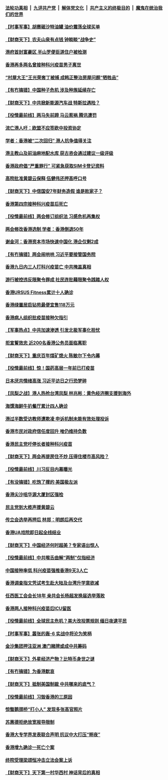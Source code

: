####  [法轮功真相](../../../../basic/blob/master/README.md?t=03150031) &nbsp;|&nbsp; [九评共产党](../../../../9ping.md/blob/master/README.md?t=03150031) &nbsp;|&nbsp; [解体党文化](../../../../jtdwh.md/blob/master/README.md?t=03150031)  &nbsp;|&nbsp; [共产主义的终极目的](../../../../gczydzjmd.md/blob/master/README.md?t=03150031) &nbsp;|&nbsp; [魔鬼在统治我们的世界](../../../../mgztzwmdsj.md/blob/master/README.md?t=03150031) 

#### [【时事军事】胡赛砸沙特油罐 油价震荡全球买单](../pages/nsc415/n12807796.md?t=03150031) 

#### [【财商天下】农夫山泉有点钱 钟睒睒“战争史”](../pages/nsc415/n12809318.md?t=03150031) 

#### [港府首封富豪区 半山罗便臣道住户被检测](../pages/nsc415/n12809695.md?t=03150031) 

#### [香港再多两名曾接种科兴疫苗男子离世](../pages/nsc415/n12809678.md?t=03150031) 

#### [“村屋大王”王光荣套丁被捕 成韩正整治房屋问题“牺牲品”](../pages/nsc415/n12809662.md?t=03150031) 

#### [【有冇搞错】中国种子危机 涉及种族延续存亡](../pages/nsc415/n12808162.md?t=03150031) 

#### [【财商天下】中共掀新能源汽车战 特斯拉遇险？](../pages/nsc415/n12807589.md?t=03150031) 

#### [【役情最前线】两马失前蹄 马云惹祸 腾讯遭罚](../pages/nsc415/n12807913.md?t=03150031) 

#### [流亡港人吁：欧盟不应签欧中投资协定](../pages/nsc415/n12807214.md?t=03150031) 

#### [学者：香港被“二次回归” 港人抗争值得关注](../pages/nsc415/n12807218.md?t=03150031) 

#### [港主教山及前油麻地配水库 获古咨会通过建议一级评级](../pages/nsc415/n12805745.md?t=03150031) 

#### [香港政府倡“严重罪行” 可紧急获取SIM卡登记资料](../pages/nsc415/n12805731.md?t=03150031) 

#### [高院批准黄碧云保释 伍健伟还押高呼口号](../pages/nsc415/n12805704.md?t=03150031) 

#### [【财商天下】中信国安7年财务造假 谁是败家子？](../pages/nsc415/n12805079.md?t=03150031) 

#### [香港第四宗接种科兴疫苗后死亡](../pages/nsc415/n12805673.md?t=03150031) 

#### [【役情最前线】两会修订组织法 习感危机再集权](../pages/nsc415/n12805243.md?t=03150031) 

#### [两会修改香港选制 学者：香港倒退50年](../pages/nsc415/n12805378.md?t=03150031) 

#### [谢金河：香港资本市场快速中国化 港企仅剩2成](../pages/nsc415/n12804667.md?t=03150031) 

#### [【有冇搞错】两会闹哄哄 习近平要接管国务院](../pages/nsc415/n12803277.md?t=03150031) 

#### [香港九日内三人打科兴疫苗亡 中共掩盖真相](../pages/nsc415/n12803159.md?t=03150031) 

#### [游行被控违反限聚令罪成 社民连批藉限聚令践踏人权](../pages/nsc415/n12803255.md?t=03150031) 

#### [香港URSUS Fitness累计十人确诊](../pages/nsc415/n12803248.md?t=03150031) 

#### [香港绿置居启钻苑最便宜售118万元](../pages/nsc415/n12803237.md?t=03150031) 

#### [香港病人组织批疫苗接种欠指引](../pages/nsc415/n12803199.md?t=03150031) 

#### [【军事热点】中共加速渗透 引发北极军事化担忧](../pages/nsc415/n12797828.md?t=03150031) 

#### [拒宣誓效忠 近200名香港公务员面临离职](../pages/nsc415/n12803110.md?t=03150031) 

#### [【财商天下】重庆百年煤矿熄火 陈敏尔下令内幕](../pages/nsc415/n12802480.md?t=03150031) 

#### [【役情最前线】惊！国药高层一年前已打疫苗](../pages/nsc415/n12802616.md?t=03150031) 

#### [日本厌共情绪高涨 习近平访日之行恐梦碎](../pages/nsc415/n12802889.md?t=03150031) 

#### [【凤梨之战】港人热抢台湾凤梨 林兆彬：黄色经济圈支援到海外](../pages/nsc415/n12800731.md?t=03150031) 

#### [海馔海鲜牛扒餐厅累计四人确诊](../pages/nsc415/n12800711.md?t=03150031) 

#### [港过半数受访教师遭欺凌 申诉机制未能有效处理投诉](../pages/nsc415/n12800696.md?t=03150031) 

#### [香港市民对政府信任度回升 唯仍维持负数](../pages/nsc415/n12800662.md?t=03150031) 

#### [香港民主党吁停长者接种科兴疫苗](../pages/nsc415/n12800624.md?t=03150031) 

#### [【财商天下】两会再提房住不炒 压得住楼市高风险？](../pages/nsc415/n12799911.md?t=03150031) 

#### [【役情最前线】川习反目内幕曝光](../pages/nsc415/n12800479.md?t=03150031) 

#### [【有没搞错】吃饱了撑的 美国极左派](../pages/nsc415/n12798281.md?t=03150031) 

#### [香港尖沙咀华源大厦封区强检](../pages/nsc415/n12798360.md?t=03150031) 

#### [民主党到大榄声援黄碧云](../pages/nsc415/n12798363.md?t=03150031) 

#### [传立会选举再押后 林郑：明朗后再交代](../pages/nsc415/n12798342.md?t=03150031) 

#### [香港UA戏院即日起全线结业](../pages/nsc415/n12798298.md?t=03150031) 

#### [【财商天下】中国经济何时超美？专家语出惊人](../pages/nsc415/n12797796.md?t=03150031) 

#### [【役情最前线】中共喉舌曲解“两制”仅指经济](../pages/nsc415/n12797851.md?t=03150031) 

#### [中国接种率低 科兴疫苗强推香港9天3人亡](../pages/nsc415/n12798075.md?t=03150031) 

#### [香港调查指文凭试考生赴大陆及台湾升学意欲减](../pages/nsc415/n12795890.md?t=03150031) 

#### [任西医工会会长18年 亲共会长杨超发换届选举落败](../pages/nsc415/n12795877.md?t=03150031) 

#### [香港两人接种科兴疫苗后ICU留医](../pages/nsc415/n12795873.md?t=03150031) 

#### [【役情最前线】全球民主危机？美大改投票规则 缅日夜逮平民](../pages/nsc415/n12795291.md?t=03150031) 

#### [【时事军事】嚣张的轰-6 实战中将沦为笑柄](../pages/nsc415/n12792261.md?t=03150031) 

#### [金沙集团押注亚洲 澳门赌牌或成中共筹码](../pages/nsc415/n12794371.md?t=03150031) 

#### [【财商天下】外星经济产物？比特币身世之谜](../pages/nsc415/n12793937.md?t=03150031) 

#### [【有冇搞错】为香港默哀](../pages/nsc415/n12792754.md?t=03150031) 

#### [【财商天下】抵制美国制裁 中共哪来的底气？](../pages/nsc415/n12792229.md?t=03150031) 

#### [【役情最前线】习毁香港的三原因](../pages/nsc415/n12792420.md?t=03150031) 

#### [惊螫鹅颈桥“打小人” 发现多张高官照片](../pages/nsc415/n12792079.md?t=03150031) 

#### [苏惠德拒绝放宽报导限制](../pages/nsc415/n12790499.md?t=03150031) 

#### [香港大专学界发表联合声明 抗议中大打压“朔夜”](../pages/nsc415/n12790493.md?t=03150031) 

#### [香港增九确诊一死亡个案](../pages/nsc415/n12790479.md?t=03150031) 

#### [终院受理梁颂恒冲击立法会案上诉](../pages/nsc415/n12790461.md?t=03150031) 

#### [【财商天下】天下第一村华西村 神话背后的真相](../pages/nsc415/n12789675.md?t=03150031) 

